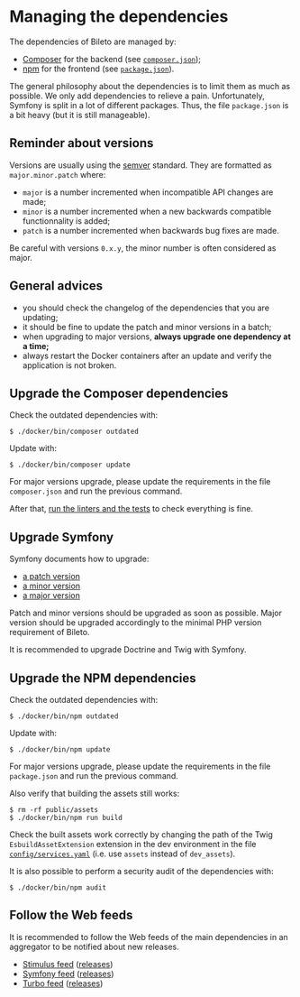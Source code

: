 # Managing the dependencies

The dependencies of Bileto are managed by:

- [Composer](https://getcomposer.org/) for the backend (see [`composer.json`](/composer.json));
- [npm](https://www.npmjs.com/) for the frontend (see [`package.json`](/package.json)).

The general philosophy about the dependencies is to limit them as much as possible.
We only add dependencies to relieve a pain.
Unfortunately, Symfony is split in a lot of different packages.
Thus, the file `package.json` is a bit heavy (but it is still manageable).

## Reminder about versions

Versions are usually using the [semver](https://semver.org) standard.
They are formatted as `major.minor.patch` where:

- `major` is a number incremented when incompatible API changes are made;
- `minor` is a number incremented when a new backwards compatible functionnality is added;
- `patch` is a number incremented when backwards bug fixes are made.

Be careful with versions `0.x.y`, the minor number is often considered as major.

## General advices

- you should check the changelog of the dependencies that you are updating;
- it should be fine to update the patch and minor versions in a batch;
- when upgrading to major versions, **always upgrade one dependency at a time;**
- always restart the Docker containers after an update and verify the application is not broken.

## Upgrade the Composer dependencies

Check the outdated dependencies with:

```console
$ ./docker/bin/composer outdated
```

Update with:

```console
$ ./docker/bin/composer update
```

For major versions upgrade, please update the requirements in the file `composer.json` and run the previous command.

After that, [run the linters and the tests](/docs/developers/tests.md) to check everything is fine.

## Upgrade Symfony

Symfony documents how to upgrade:

- [a patch version](https://symfony.com/doc/current/setup/upgrade_patch.html)
- [a minor version](https://symfony.com/doc/current/setup/upgrade_minor.html)
- [a major version](https://symfony.com/doc/current/setup/upgrade_major.html)

Patch and minor versions should be upgraded as soon as possible.
Major version should be upgraded accordingly to the minimal PHP version requirement of Bileto.

It is recommended to upgrade Doctrine and Twig with Symfony.

## Upgrade the NPM dependencies

Check the outdated dependencies with:

```console
$ ./docker/bin/npm outdated
```

Update with:

```console
$ ./docker/bin/npm update
```

For major versions upgrade, please update the requirements in the file `package.json` and run the previous command.

Also verify that building the assets still works:

```console
$ rm -rf public/assets
$ ./docker/bin/npm run build
```

Check the built assets work correctly by changing the path of the Twig `EsbuildAssetExtension` extension in the dev environment in the file [`config/services.yaml`](/config/services.yaml) (i.e. use `assets` instead of `dev_assets`).

It is also possible to perform a security audit of the dependencies with:

```console
$ ./docker/bin/npm audit
```

## Follow the Web feeds

It is recommended to follow the Web feeds of the main dependencies in an aggregator to be notified about new releases.

- [Stimulus feed](https://github.com/hotwired/stimulus/releases.atom) ([releases](https://github.com/hotwired/stimulus/releases))
- [Symfony feed](https://github.com/symfony/symfony/releases.atom) ([releases](https://github.com/symfony/symfony/releases))
- [Turbo feed](https://github.com/hotwired/turbo/releases.atom) ([releases](https://github.com/hotwired/turbo/releases))
